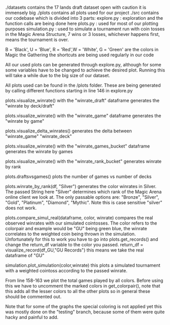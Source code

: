 ./datasets contains the 17 lands draft dataset open with caution it is immensely big
./plots contains all plots used for our project
./src contains our codebase which is divided into 3 parts:
explore.py : exploration and the function calls are being done here
plots.py : used for most of our plotting purposes
simulation.py : used to simulate a tournament run with coin tosses in the Magic Arena Structure, 7 wins or 3 losses,
whichever happens first, means the tournament is over.

B = 'Black', U = 'Blue', R = 'Red',W = 'White', G = 'Green' are the colors in Magic the Gathering the shortcuts are being used
regularly in our code

All our used plots can be generated through explore.py,
although for some some variables have to be changed to achieve the desired plot.
Running this will take a while due to the big size of our dataset.


All plots used can be found in the /plots folder.
These are being generated by calling different functions starting in line 146 in explore.py

plots.visualize_winrate() with the "winrate_draft" dataframe generates the "winrate by deck/draft"

plots.visualize_winrate() with the "winrate_game" dataframe generates the "winrate by game"

plots.visualize_delta_winrates() generates the delta between "winrate_game" "winrate_deck"

plots.visualize_winrate() with the	"winrate_games_bucket" dataframe generates the winrate by games

plots.visualize_winrate() with the "winrate_rank_bucket" generates winrate by rank

plots.draftsvsgames() plots the number of games vs number of decks

plots.winrate_by_rank(df, "Silver") generates the color winrates in Silver.
The passed String here "Silver" determines which rank of the Magic Arena online client we look at.
The only passable options are: "Bronze", "Silver", "Gold", "Platinum", "Diamond", "Mythic".
Note this is case sensitive "silver" does not work.


plots.compare_simul_real(dataframe, color, winrate) compares the real observed winrates with our simulated cointosses.
The color refers to the colorpair and example would be "GU" being green blue, the winrate
correlates to the weighted coin being thrown in the simulation.
Unfortunately for this to work you have to go into plots.get_records() and change the return_df variable to the color you passed. 
return_df = visualize_record(df_GU,"GU Records")
this means we take the real dataframe of "GU"

simulation.plot_simulation(color,winrate) this plots a simulated tournament with a weighted 
cointoss according to the passed winrate.


From line 158-163 we plot the total games played by all colors.
Before using this we have to uncomment the marked colors in get_colorpair(),
note that this adds all the lesser colors to all the other plots so in general these should be commented out.


Note that for some of the graphs the special coloring is not applied yet this was mostly done on the "testing" branch, because some of them were quite hacky and painful to add.
